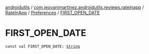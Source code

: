 [androidutils](../../../index.md) / [com.jeovanimartinez.androidutils.reviews.rateinapp](../../index.md) / [RateInApp](../index.md) / [Preferences](index.md) / [FIRST_OPEN_DATE](./-f-i-r-s-t_-o-p-e-n_-d-a-t-e.md)

# FIRST_OPEN_DATE

`const val FIRST_OPEN_DATE: `[`String`](https://kotlinlang.org/api/latest/jvm/stdlib/kotlin/-string/index.html)